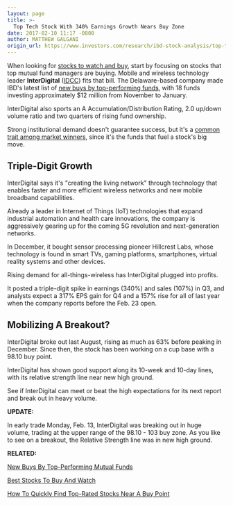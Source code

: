 ```yaml
---
layout: page
title: >-
  Top Tech Stock With 340% Earnings Growth Nears Buy Zone
date: 2017-02-10 11:17 -0800
author: MATTHEW GALGANI
origin_url: https://www.investors.com/research/ibd-stock-analysis/top-tech-stock-with-340-earnings-growth-nears-buy-zone/
---
```










  

When looking for [stocks to watch and buy](https://www.investors.com/stock-lists/stocks-to-watch-top-rated-ipos-big-caps-and-growth-stocks/), start by focusing on stocks that top mutual fund managers are buying. Mobile and wireless technology leader **InterDigital** ([IDCC](https://research.investors.com/quote.aspx?symbol=IDCC)) fits that bill.
The Delaware-based company made IBD's latest list of [new buys by top-performing funds](https://www.investors.com/etfs-and-funds/mutual-funds/grubhub-delivers-food-profit-for-top-funds/), with 18 funds investing approximately $12 million from November to January.


InterDigital also sports an A Accumulation/Distribution Rating, 2.0 up/down volume ratio and two quarters of rising fund ownership.


Strong institutional demand doesn't guarantee success, but it's a [common trait among market winners](https://www.investors.com/ibd-university/can-slim/), since it's the funds that fuel a stock's big move.


Triple-Digit Growth
-------------------


InterDigital says it's "creating the living network" through technology that enables faster and more efficient wireless networks and new mobile broadband capabilities.


Already a leader in Internet of Things (IoT) technologies that expand industrial automation and health care innovations, the company is aggressively gearing up for the coming 5G revolution and next-generation networks.


In December, it bought sensor processing pioneer Hillcrest Labs, whose technology is found in smart TVs, gaming platforms, smartphones, virtual reality systems and other devices.


Rising demand for all-things-wireless has InterDigital plugged into profits.


It posted a triple-digit spike in earnings (340%) and sales (107%) in Q3, and analysts expect a 317% EPS gain for Q4 and a 157% rise for all of last year when the company reports before the Feb. 23 open.


Mobilizing A Breakout?
----------------------


InterDigital broke out last August, rising as much as 63% before peaking in December. Since then, the stock has been working on a cup base with a 98.10 buy point.



InterDigital has shown good support along its 10-week and 10-day lines, with its relative strength line near new high ground.


See if InterDigital can meet or beat the high expectations for its next report and break out in heavy volume.


**UPDATE:**


In early trade Monday, Feb. 13, InterDigital was breaking out in huge volume, trading at the upper range of the 98.10 - 103 buy zone. As you like to see on a breakout, the Relative Strength line was in new high ground.


**RELATED:**


[New Buys By Top-Performing Mutual Funds](https://www.investors.com/etfs-and-funds/mutual-funds/grubhub-delivers-food-profit-for-top-funds/)


[Best Stocks To Buy And Watch](https://www.investors.com/stock-lists/stocks-to-watch-top-rated-ipos-big-caps-and-growth-stocks/)


[How To Quickly Find Top-Rated Stocks Near A Buy Point](https://www.investors.com/ibd-videos/?cvid=449435)




